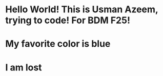 # Hello World! This is Usman Azeem, trying to code! For BDM F25!
# My favorite color is blue
# I am lost
